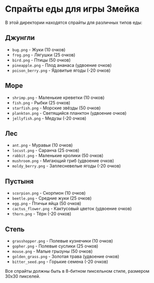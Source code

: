 # Спрайты еды для игры Змейка

В этой директории находятся спрайты для различных типов еды:

## Джунгли
- `bug.png` - Жуки (10 очков)
- `frog.png` - Лягушки (25 очков)
- `bird.png` - Птицы (50 очков)
- `pineapple.png` - Плод ананаса (удвоение очков)
- `poison_berry.png` - Ядовитые ягоды (-20 очков)

## Море
- `shrimp.png` - Маленькие креветки (10 очков)
- `fish.png` - Рыбки (25 очков)
- `starfish.png` - Морские звёзды (50 очков)
- `plankton.png` - Светящийся планктон (удвоение очков)
- `jellyfish.png` - Медузы (-20 очков)

## Лес
- `ant.png` - Муравьи (10 очков)
- `locust.png` - Саранча (25 очков)
- `rabbit.png` - Маленькие кролики (50 очков)
- `mushroom.png` - Мигающий гриб (удвоение очков)
- `moldy_berry.png` - Заплесневелые ягоды (-20 очков)

## Пустыня
- `scorpion.png` - Скорпион (10 очков)
- `beetle.png` - Средние жуки (25 очков)
- `egg.png` - Птичьи яйца (50 очков)
- `cactus_flower.png` - Кактусовый цветок (удвоение очков)
- `thorn.png` - Тёрн (-20 очков)

## Степь
- `grasshopper.png` - Полевые кузнечики (10 очков)
- `gopher.png` - Полевые суслики (25 очков)
- `mouse.png` - Малые грызуны (50 очков)
- `golden_grass.png` - Золотая трава (удвоение очков)
- `bitter_seed.png` - Горькие семена (-20 очков)

Все спрайты должны быть в 8-битном пиксельном стиле, размером 30x30 пикселей. 